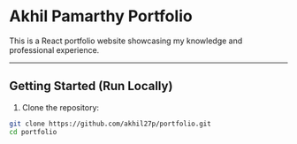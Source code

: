# Akhil Pamarthy Portfolio

This is a React portfolio website showcasing my knowledge and professional experience.


---

## Getting Started (Run Locally)

1. Clone the repository:

```bash
git clone https://github.com/akhil27p/portfolio.git
cd portfolio
